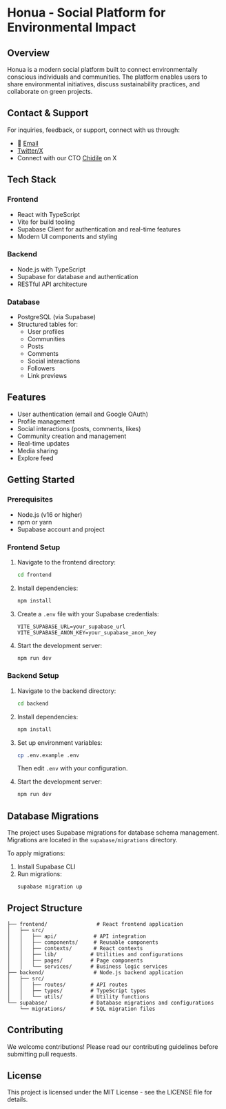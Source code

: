# Honua - Social Platform for Environmental Impact

## Overview
Honua is a modern social platform built to connect environmentally conscious individuals and communities. The platform enables users to share environmental initiatives, discuss sustainability practices, and collaborate on green projects.

## Contact & Support
For inquiries, feedback, or support, connect with us through:
- 📧 [Email](mailto:info@honua.green)
- [Twitter/X](https://x.com/Honua_Green)
- Connect with our CTO [Chidile](https://x.com/0xAfroTechBoss) on X

## Tech Stack

### Frontend
- React with TypeScript
- Vite for build tooling
- Supabase Client for authentication and real-time features
- Modern UI components and styling

### Backend
- Node.js with TypeScript
- Supabase for database and authentication
- RESTful API architecture

### Database
- PostgreSQL (via Supabase)
- Structured tables for:
  - User profiles
  - Communities
  - Posts
  - Comments
  - Social interactions
  - Followers
  - Link previews

## Features
- User authentication (email and Google OAuth)
- Profile management
- Social interactions (posts, comments, likes)
- Community creation and management
- Real-time updates
- Media sharing
- Explore feed

## Getting Started

### Prerequisites
- Node.js (v16 or higher)
- npm or yarn
- Supabase account and project

### Frontend Setup
1. Navigate to the frontend directory:
   ```bash
   cd frontend
   ```

2. Install dependencies:
   ```bash
   npm install
   ```

3. Create a `.env` file with your Supabase credentials:
   ```env
   VITE_SUPABASE_URL=your_supabase_url
   VITE_SUPABASE_ANON_KEY=your_supabase_anon_key
   ```

4. Start the development server:
   ```bash
   npm run dev
   ```

### Backend Setup
1. Navigate to the backend directory:
   ```bash
   cd backend
   ```

2. Install dependencies:
   ```bash
   npm install
   ```

3. Set up environment variables:
   ```bash
   cp .env.example .env
   ```
   Then edit `.env` with your configuration.

4. Start the development server:
   ```bash
   npm run dev
   ```

## Database Migrations
The project uses Supabase migrations for database schema management. Migrations are located in the `supabase/migrations` directory.

To apply migrations:
1. Install Supabase CLI
2. Run migrations:
   ```bash
   supabase migration up
   ```

## Project Structure
```
├── frontend/                # React frontend application
│   ├── src/
│   │   ├── api/            # API integration
│   │   ├── components/     # Reusable components
│   │   ├── contexts/       # React contexts
│   │   ├── lib/           # Utilities and configurations
│   │   ├── pages/         # Page components
│   │   └── services/      # Business logic services
├── backend/                # Node.js backend application
│   ├── src/
│   │   ├── routes/        # API routes
│   │   ├── types/         # TypeScript types
│   │   └── utils/         # Utility functions
└── supabase/              # Database migrations and configurations
    └── migrations/        # SQL migration files
```

## Contributing
We welcome contributions! Please read our contributing guidelines before submitting pull requests.

## License
This project is licensed under the MIT License - see the LICENSE file for details.
